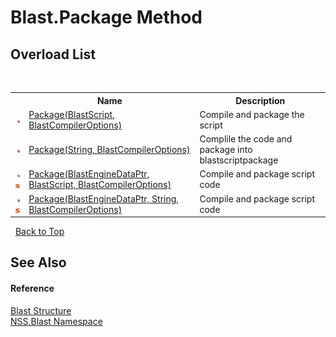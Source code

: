 # Blast.Package Method 
 


## Overload List
&nbsp;<table><tr><th></th><th>Name</th><th>Description</th></tr><tr><td>![Public method](media/pubmethod.gif "Public method")</td><td><a href="acff1430-7b69-8eb6-3dac-e1653ea0a59d">Package(BlastScript, BlastCompilerOptions)</a></td><td>
Compile and package the script</td></tr><tr><td>![Public method](media/pubmethod.gif "Public method")</td><td><a href="1452d558-f779-3130-401b-a59e5bc74cc4">Package(String, BlastCompilerOptions)</a></td><td>
Complile the code and package into blastscriptpackage</td></tr><tr><td>![Public method](media/pubmethod.gif "Public method")![Static member](media/static.gif "Static member")</td><td><a href="472ae8e0-ed1f-c7b3-64cc-e7f5784f848d">Package(BlastEngineDataPtr, BlastScript, BlastCompilerOptions)</a></td><td>
Compile and package script code</td></tr><tr><td>![Public method](media/pubmethod.gif "Public method")![Static member](media/static.gif "Static member")</td><td><a href="07bad563-7ca5-644b-eb13-3b7f0f0c876e">Package(BlastEngineDataPtr, String, BlastCompilerOptions)</a></td><td>
Compile and package script code</td></tr></table>&nbsp;
<a href="#blast.package-method">Back to Top</a>

## See Also


#### Reference
<a href="efe93ce5-baaf-ed42-b038-35b4ff074233">Blast Structure</a><br /><a href="88b55311-4a89-0894-e27a-e157e443c7f7">NSS.Blast Namespace</a><br />
